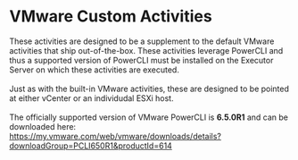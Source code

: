 <h1>VMware Custom Activities</h1>

These activities are designed to be a supplement to the default VMware activities that ship out-of-the-box.  These activities leverage PowerCLI and thus a supported version of PowerCLI must be installed on the Executor Server on which these activities are executed.
<br><br>
Just as with the built-in VMware activities, these are designed to be pointed at either vCenter or an individudal ESXi host.
<br><br>
The officially supported version of VMware PowerCLI is <b>6.5.0R1</b> and can be downloaded here:
<br>
<a href="https://my.vmware.com/web/vmware/downloads/details?downloadGroup=PCLI650R1&productId=614">https://my.vmware.com/web/vmware/downloads/details?downloadGroup=PCLI650R1&productId=614</a>

